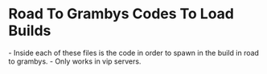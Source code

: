 <h1>Road To Grambys Codes To Load Builds</h1>
 - Inside each of these files is the code in order to spawn in the build in road to grambys.
 - Only works in vip servers.
